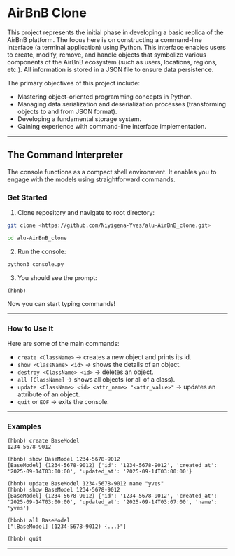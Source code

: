 # AirBnB Clone

This project represents the initial phase in developing a basic replica of the AirBnB platform. The focus here is on constructing a command-line interface (a terminal application) using Python. This interface enables users to create, modify, remove, and handle objects that symbolize various components of the AirBnB ecosystem (such as users, locations, regions, etc.). All information is stored in a JSON file to ensure data persistence.

The primary objectives of this project include:

* Mastering object-oriented programming concepts in Python.
* Managing data serialization and deserialization processes (transforming objects to and from JSON format).
* Developing a fundamental storage system.
* Gaining experience with command-line interface implementation.

---

## The Command Interpreter

The console functions as a compact shell environment. It enables you to engage with the models using straightforward commands.

### Get Started

1. Clone repository and navigate to root directory:

```bash
git clone <https://github.com/Niyigena-Yves/alu-AirBnB_clone.git>

cd alu-AirBnB_clone
```

2. Run the console:

```bash
python3 console.py
```

3. You should see the prompt:

```
(hbnb)
```

Now you can start typing commands!

---

### How to Use It

Here are some of the main commands:

* `create <ClassName>` → creates a new object and prints its id.
* `show <ClassName> <id>` → shows the details of an object.
* `destroy <ClassName> <id>` → deletes an object.
* `all [ClassName]` → shows all objects (or all of a class).
* `update <ClassName> <id> <attr_name> "<attr_value>"` → updates an attribute of an object.
* `quit` or `EOF` → exits the console.

---

### Examples

```
(hbnb) create BaseModel
1234-5678-9012

(hbnb) show BaseModel 1234-5678-9012
[BaseModel] (1234-5678-9012) {'id': '1234-5678-9012', 'created_at': '2025-09-14T03:00:00', 'updated_at': '2025-09-14T03:00:00'}

(hbnb) update BaseModel 1234-5678-9012 name "yves"
(hbnb) show BaseModel 1234-5678-9012
[BaseModel] (1234-5678-9012) {'id': '1234-5678-9012', 'created_at': '2025-09-14T03:00:00', 'updated_at': '2025-09-14T03:07:00', 'name': 'yves'}

(hbnb) all BaseModel
["[BaseModel] (1234-5678-9012) {...}"]

(hbnb) quit
```

---


